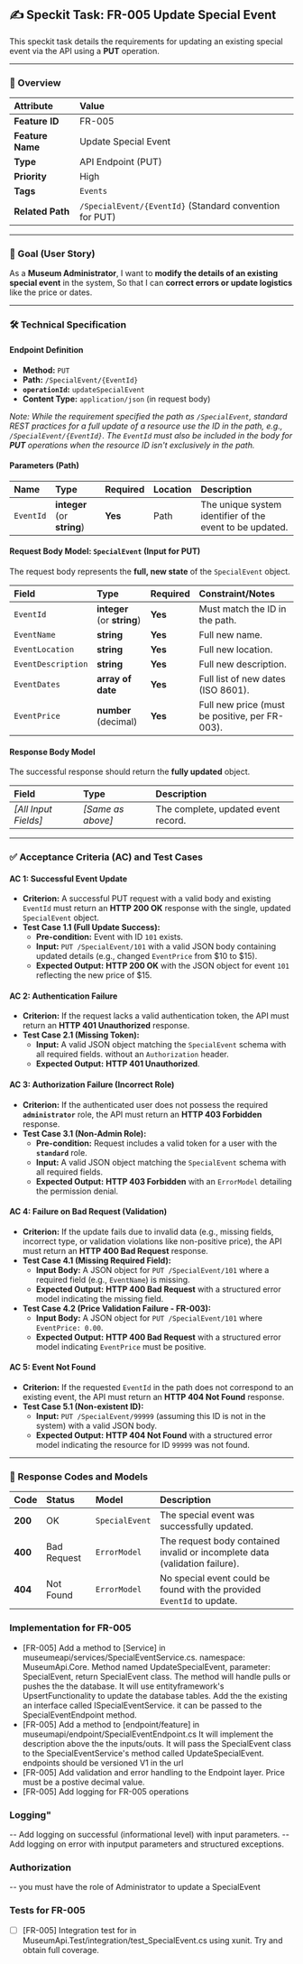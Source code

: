 ## ✍️ Speckit Task: FR-005 Update Special Event

This speckit task details the requirements for updating an existing special event via the API using a **PUT** operation.

***

### 📝 Overview

| Attribute | Value |
| :--- | :--- |
| **Feature ID** | FR-005 |
| **Feature Name** | Update Special Event |
| **Type** | API Endpoint (PUT) |
| **Priority** | High |
| **Tags** | `Events` |
| **Related Path** | `/SpecialEvent/{EventId}` (Standard convention for PUT) |

***

### 🎯 Goal (User Story)

As a **Museum Administrator**,
I want to **modify the details of an existing special event** in the system,
So that I can **correct errors or update logistics** like the price or dates.

***

### 🛠️ Technical Specification

#### **Endpoint Definition**

* **Method:** `PUT`
* **Path:** `/SpecialEvent/{EventId}`
* **`operationId`:** `updateSpecialEvent`
* **Content Type:** `application/json` (in request body)

*Note: While the requirement specified the path as `/SpecialEvent`, standard REST practices for a full update of a resource use the ID in the path, e.g., `/SpecialEvent/{EventId}`. The `EventId` must also be included in the body for **PUT** operations when the resource ID isn't exclusively in the path.*

#### **Parameters (Path)**

| Name | Type | Required | Location | Description |
| :--- | :--- | :--- | :--- | :--- |
| `EventId` | **integer** (or **string**) | **Yes** | Path | The unique system identifier of the event to be updated. |

#### **Request Body Model: `SpecialEvent` (Input for PUT)**

The request body represents the **full, new state** of the `SpecialEvent` object.

| Field | Type | Required | Constraint/Notes |
| :--- | :--- | :--- | :--- |
| `EventId` | **integer** (or **string**) | **Yes** | Must match the ID in the path. |
| `EventName` | **string** | **Yes** | Full new name. |
| `EventLocation` | **string** | **Yes** | Full new location. |
| `EventDescription` | **string** | **Yes** | Full new description. |
| `EventDates` | **array of date** | **Yes** | Full list of new dates (ISO 8601). |
| `EventPrice` | **number** (decimal) | **Yes** | Full new price (must be positive, per FR-003). |

#### **Response Body Model**

The successful response should return the **fully updated** object.

| Field | Type | Description |
| :--- | :--- | :--- |
| *[All Input Fields]* | *[Same as above]* | The complete, updated event record. |

***

### ✅ Acceptance Criteria (AC) and Test Cases

#### **AC 1: Successful Event Update**

* **Criterion:** A successful PUT request with a valid body and existing `EventId` must return an **HTTP 200 OK** response with the single, updated `SpecialEvent` object.
* **Test Case 1.1 (Full Update Success):**
    * **Pre-condition:** Event with ID `101` exists.
    * **Input:** `PUT /SpecialEvent/101` with a valid JSON body containing updated details (e.g., changed `EventPrice` from $10 to $15).
    * **Expected Output:** **HTTP 200 OK** with the JSON object for event `101` reflecting the new price of $15.

#### **AC 2: Authentication Failure**

* **Criterion:** If the request lacks a valid authentication token, the API must return an **HTTP 401 Unauthorized** response.
* **Test Case 2.1 (Missing Token):**
    * **Input:** A valid JSON object matching the `SpecialEvent` schema with all required fields. without an `Authorization` header.
    * **Expected Output:** **HTTP 401 Unauthorized**.

#### **AC 3: Authorization Failure (Incorrect Role)**

* **Criterion:** If the authenticated user does not possess the required **`administrator`** role, the API must return an **HTTP 403 Forbidden** response.
* **Test Case 3.1 (Non-Admin Role):**
    * **Pre-condition:** Request includes a valid token for a user with the **`standard`** role.
    * **Input:** A valid JSON object matching the `SpecialEvent` schema with all required fields.
    * **Expected Output:** **HTTP 403 Forbidden** with an `ErrorModel` detailing the permission denial.


#### **AC 4: Failure on Bad Request (Validation)**

* **Criterion:** If the update fails due to invalid data (e.g., missing fields, incorrect type, or validation violations like non-positive price), the API must return an **HTTP 400 Bad Request** response.
* **Test Case 4.1 (Missing Required Field):**
    * **Input Body:** A JSON object for `PUT /SpecialEvent/101` where a required field (e.g., `EventName`) is missing.
    * **Expected Output:** **HTTP 400 Bad Request** with a structured error model indicating the missing field.
* **Test Case 4.2 (Price Validation Failure - FR-003):**
    * **Input Body:** A JSON object for `PUT /SpecialEvent/101` where `EventPrice: 0.00`.
    * **Expected Output:** **HTTP 400 Bad Request** with a structured error model indicating `EventPrice` must be positive.

#### **AC 5: Event Not Found**

* **Criterion:** If the requested `EventId` in the path does not correspond to an existing event, the API must return an **HTTP 404 Not Found** response.
* **Test Case 5.1 (Non-existent ID):**
    * **Input:** `PUT /SpecialEvent/99999` (assuming this ID is not in the system) with a valid JSON body.
    * **Expected Output:** **HTTP 404 Not Found** with a structured error model indicating the resource for ID `99999` was not found.

***

### 🔄 Response Codes and Models

| Code | Status | Model | Description |
| :--- | :--- | :--- | :--- |
| **200** | OK | `SpecialEvent` | The special event was successfully updated. |
| **400** | Bad Request | `ErrorModel` | The request body contained invalid or incomplete data (validation failure). |
| **404** | Not Found | `ErrorModel` | No special event could be found with the provided `EventId` to update. |

### Implementation for FR-005
- [FR-005] Add a method to [Service] in museumeapi/services/SpecialEventService.cs. namespace: MuseumApi.Core. Method named UpdateSpecialEvent, parameter: SpecialEvent, return SpecialEvent class.  The method will handle pulls or pushes the the database.  It will use entityframework's UpsertFunctionality to update the database tables.   Add the the existing an interface called ISpecialEventService.  it can be passed to the SpecialEventEndpoint method. 
- [FR-005] Add a method to [endpoint/feature] in museumapi/endpoint/SpecialEventEndpoint.cs  It will implement the description above the the inputs/outs.  It will pass the SpecialEvent class to the SpecialEventService's method called UpdateSpecialEvent.   endpoints should be versioned V1 in the url
- [FR-005]  Add validation and error handling to the Endpoint layer.  Price must be a postive decimal value.
- [FR-005] Add logging for FR-005 operations


### **Logging"**
-- Add logging on successful (informational level) with input parameters.
-- Add logging on error with inputput parameters and structured exceptions.

### **Authorization**
-- you must have the role of Administrator to update a SpecialEvent

### **Tests for FR-005**
- [ ] [FR-005] Integration test for in MuseumApi.Test/integration/test_SpecialEvent.cs using xunit.  Try and obtain full coverage.
